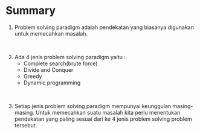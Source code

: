 # Summary

1. Problem solving paradigm adalah pendekatan yang biasanya digunakan untuk memecahkan masalah.

<br>

2. Ada 4 jenis problem solving paradigm yaitu :
   - Complete search(brute force)
   - Divide and Conquer
   - Greedy
   - Dynamic programming

<br>

3. Setiap jenis problem solving paradigm mempunyai keunggulan masing-masing. Untuk memecahkan suatu masalah kita perlu menentukan pendekatan yang paling sesuai dari ke 4 jenis problem solving problem tersebut.